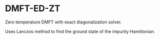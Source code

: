 # DMFT-ED-ZT
Zero temperature DMFT with exact diagonalization solver.

Uses Lanczos method to find the ground state of the impurity Hamiltonian.
